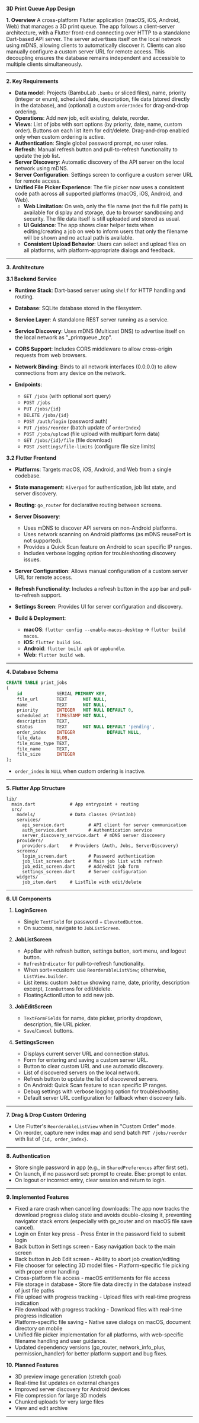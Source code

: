 **3D Print Queue App Design**

**1. Overview**
A cross-platform Flutter application (macOS, iOS, Android, Web) that manages a 3D print queue. The app follows a client-server architecture, with a Flutter
front-end connecting over HTTP to a standalone Dart-based API server. The server advertises itself on the local network using mDNS, allowing clients to
automatically discover it. Clients can also manually configure a custom server URL for remote access. This decoupling ensures the database remains independent
and accessible to multiple clients simultaneously.

---

**2. Key Requirements**

* **Data model**: Projects (BambuLab `.bambu` or sliced files), name, priority (integer or enum), scheduled date, description, file data (stored directly in the
  database), and (optional) a custom `orderIndex` for drag‑and‑drop ordering.
* **Operations**: Add new job, edit existing, delete, reorder.
* **Views**: List of jobs with sort options (by priority, date, name, custom order). Buttons on each list item for edit/delete. Drag‑and‑drop enabled only when
  custom ordering is active.
* **Authentication**: Single global password prompt, no user roles.
* **Refresh**: Manual refresh button and pull-to-refresh functionality to update the job list.
* **Server Discovery**: Automatic discovery of the API server on the local network using mDNS.
* **Server Configuration**: Settings screen to configure a custom server URL for remote access.
* **Unified File Picker Experience**: The file picker now uses a consistent code path across all supported platforms (macOS, iOS, Android, and Web).
    - **Web Limitation**: On web, only the file name (not the full file path) is available for display and storage, due to browser sandboxing and security. The
      file data itself is still uploaded and stored as usual.
    - **UI Guidance**: The app shows clear helper texts when editing/creating a job on web to inform users that only the filename will be shown and no actual
      path is available.
    - **Consistent Upload Behavior**: Users can select and upload files on all platforms, with platform-appropriate dialogs and feedback.

---

**3. Architecture**

**3.1 Backend Service**

* **Runtime Stack**: Dart-based server using `shelf` for HTTP handling and routing.
* **Database**: SQLite database stored in the filesystem.
* **Service Layer**: A standalone REST server running as a service.
* **Service Discovery**: Uses mDNS (Multicast DNS) to advertise itself on the local network as "_printqueue._tcp".
* **CORS Support**: Includes CORS middleware to allow cross-origin requests from web browsers.
* **Network Binding**: Binds to all network interfaces (0.0.0.0) to allow connections from any device on the network.
* **Endpoints**:

    * `GET /jobs` (with optional sort query)
    * `POST /jobs`
    * `PUT /jobs/{id}`
    * `DELETE /jobs/{id}`
    * `POST /auth/login` (password auth)
    * `PUT /jobs/reorder` (batch update of `orderIndex`)
  * `POST /jobs/upload` (file upload with multipart form data)
  * `GET /jobs/{id}/file` (file download)
  * `POST /settings/file-limits` (configure file size limits)

**3.2 Flutter Frontend**

* **Platforms**: Targets macOS, iOS, Android, and Web from a single codebase.
* **State management**: `Riverpod` for authentication, job list state, and server discovery.
* **Routing**: `go_router` for declarative routing between screens.
* **Server Discovery**:
    * Uses mDNS to discover API servers on non-Android platforms.
    * Uses network scanning on Android platforms (as mDNS reusePort is not supported).
    * Provides a Quick Scan feature on Android to scan specific IP ranges.
    * Includes verbose logging option for troubleshooting discovery issues.
* **Server Configuration**: Allows manual configuration of a custom server URL for remote access.
* **Refresh Functionality**: Includes a refresh button in the app bar and pull-to-refresh support.
* **Settings Screen**: Provides UI for server configuration and discovery.
* **Build & Deployment**:

    * **macOS**: `flutter config --enable-macos-desktop` → `flutter build macos`.
    * **iOS**: `flutter build ios`.
    * **Android**: `flutter build apk` or `appbundle`.
    * **Web**: `flutter build web`.

---

**4. Database Schema**

```sql
CREATE TABLE print_jobs
(
    id             SERIAL PRIMARY KEY,
    file_url       TEXT      NOT NULL,
    name           TEXT      NOT NULL,
    priority       INTEGER   NOT NULL DEFAULT 0,
    scheduled_at   TIMESTAMP NOT NULL,
    description    TEXT,
    status         TEXT      NOT NULL DEFAULT 'pending',
    order_index    INTEGER            DEFAULT NULL,
    file_data      BLOB,
    file_mime_type TEXT,
    file_name      TEXT,
    file_size      INTEGER
);
```

* `order_index` is `NULL` when custom ordering is inactive.

---

**5. Flutter App Structure**

```text
lib/
  main.dart             # App entrypoint + routing
  src/
    models/             # Data classes (PrintJob)
    services/           
      api_service.dart         # API client for server communication
      auth_service.dart        # Authentication service
      server_discovery_service.dart  # mDNS server discovery
    providers/          
      providers.dart    # Providers (Auth, Jobs, ServerDiscovery)
    screens/
      login_screen.dart        # Password authentication
      job_list_screen.dart     # Main job list with refresh
      job_edit_screen.dart     # Add/edit job form
      settings_screen.dart     # Server configuration
    widgets/
      job_item.dart     # ListTile with edit/delete
```

---

**6. UI Components**

1. **LoginScreen**

    * Single `TextField` for password + `ElevatedButton`.
    * On success, navigate to `JobListScreen`.

2. **JobListScreen**

    * AppBar with refresh button, settings button, sort menu, and logout button.
    * `RefreshIndicator` for pull-to-refresh functionality.
    * When sort==custom: use `ReorderableListView`; otherwise, `ListView.builder`.
    * List items: custom `JobItem` showing name, date, priority, description excerpt, `IconButton`s for edit/delete.
    * FloatingActionButton to add new job.

3. **JobEditScreen**

    * `TextFormField`s for name, date picker, priority dropdown, description, file URL picker.
    * `Save`/`Cancel` buttons.

4. **SettingsScreen**

    * Displays current server URL and connection status.
    * Form for entering and saving a custom server URL.
    * Button to clear custom URL and use automatic discovery.
    * List of discovered servers on the local network.
    * Refresh button to update the list of discovered servers.
   * On Android: Quick Scan feature to scan specific IP ranges.
   * Debug settings with verbose logging option for troubleshooting.
   * Default server URL configuration for fallback when discovery fails.

---

**7. Drag & Drop Custom Ordering**

* Use Flutter's `ReorderableListView` when in "Custom Order" mode.
* On reorder, capture new index map and send batch `PUT /jobs/reorder` with list of `{id, order_index}`.

---

**8. Authentication**

* Store single password in app (e.g., in `SharedPreferences` after first set).
* On launch, if no password set: prompt to create. Else: prompt to enter.
* On logout or incorrect entry, clear session and return to login.

---

**9. Implemented Features**

* Fixed a rare crash when cancelling downloads: The app now tracks the download progress dialog state and avoids double-closing it, preventing navigator stack
  errors (especially with go_router and on macOS file save cancel).
* Login on Enter key press - Press Enter in the password field to submit login
* Back button in Settings screen - Easy navigation back to the main screen
* Back button in Job Edit screen - Ability to abort job creation/editing
* File chooser for selecting 3D model files - Platform-specific file picking with proper error handling
* Cross-platform file access - macOS entitlements for file access
* File storage in database - Store file data directly in the database instead of just file paths
* File upload with progress tracking - Upload files with real-time progress indication
* File download with progress tracking - Download files with real-time progress indication
* Platform-specific file saving - Native save dialogs on macOS, document directory on mobile
* Unified file picker implementation for all platforms, with web-specific filename handling and user guidance.
* Updated dependency versions (go_router, network_info_plus, permission_handler) for better platform support and bug fixes.

**10. Planned Features**

* 3D preview image generation (stretch goal)
* Real-time list updates on external changes
* Improved server discovery for Android devices
* File compression for large 3D models
* Chunked uploads for very large files
* View and edit archive

---
